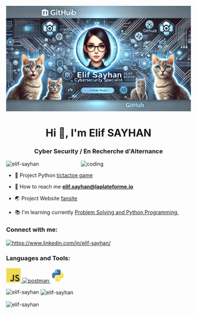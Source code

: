![logo](6678d6c2-cbc8-4ee8-b59d-0b61cd5bdf31.webp)
<h1 align="center">Hi 👋, I'm Elif SAYHAN</h1>
<h3 align="center">Cyber Security / En Recherche d'Alternance</h3>

<img align="right" alt="coding" width="300" src="https://github.com/user-attachments/assets/e488ba34-5560-492e-b855-a4a1769e3dfa" />


<p align="left"> <img src="https://komarev.com/ghpvc/?username=elif-sayhan&label=Profile%20views&color=0e75b6&style=flat" alt="elif-sayhan" /> </p>

- 🐍 Project Python [tictactoe game](https://github.com/Elif-Sayhan/Tic-Tac-Game-of-Group-Sun)

- 📧 How to reach me **elif.sayhan@laplateforme.io**

- 🌏 Project Website [fansite](https://github.com/Elif-Sayhan/Fansite-of-the-group-star)

- 📚 I'm learning currently [Problem Solving and Python Programming,](https://www.shiksha.com/it-software/cyber-security-syllabus-chp)

<h3 align="left">Connect with me:</h3>
<p align="left">
<a href="https://linkedin.com/in/https://www.linkedin.com/in/elif-sayhan/" target="blank"><img align="center" src="https://raw.githubusercontent.com/rahuldkjain/github-profile-readme-generator/master/src/images/icons/Social/linked-in-alt.svg" alt="https://www.linkedin.com/in/elif-sayhan/" height="30" width="40" /></a>
</p>

<h3 align="left">Languages and Tools:</h3>
<p align="left"> <a href="https://developer.mozilla.org/en-US/docs/Web/JavaScript" target="_blank" rel="noreferrer"> <img src="https://raw.githubusercontent.com/devicons/devicon/master/icons/javascript/javascript-original.svg" alt="javascript" width="40" height="40"/> </a> <a href="https://postman.com" target="_blank" rel="noreferrer"> <img src="https://www.vectorlogo.zone/logos/getpostman/getpostman-icon.svg" alt="postman" width="40" height="40"/> </a> <a href="https://www.python.org" target="_blank" rel="noreferrer"> <img src="https://raw.githubusercontent.com/devicons/devicon/master/icons/python/python-original.svg" alt="python" width="40" height="40"/> </a> </p>

<p><img align="left" src="https://github-readme-stats.vercel.app/api/top-langs?username=elif-sayhan&show_icons=true&locale=en&layout=compact" alt="elif-sayhan" /></p>

<p>&nbsp;<img align="center" src="https://github-readme-stats.vercel.app/api?username=elif-sayhan&show_icons=true&locale=en" alt="elif-sayhan" /></p>

<p><img align="center" src="https://github-readme-streak-stats.herokuapp.com/?user=elif-sayhan&" alt="elif-sayhan" /></p>



